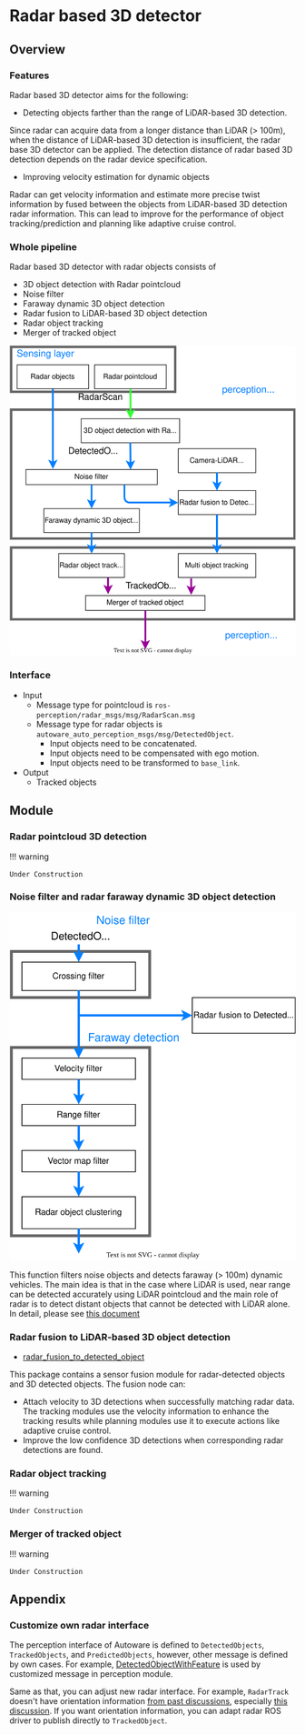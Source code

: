 # Radar based 3D detector

## Overview

### Features

Radar based 3D detector aims for the following:

- Detecting objects farther than the range of LiDAR-based 3D detection.

Since radar can acquire data from a longer distance than LiDAR (> 100m), when the distance of LiDAR-based 3D detection is insufficient, the radar base 3D detector can be applied.
The detection distance of radar based 3D detection depends on the radar device specification.

- Improving velocity estimation for dynamic objects

Radar can get velocity information and estimate more precise twist information by fused between the objects from LiDAR-based 3D detection radar information.
This can lead to improve for the performance of object tracking/prediction and planning like adaptive cruise control.

### Whole pipeline

Radar based 3D detector with radar objects consists of

- 3D object detection with Radar pointcloud
- Noise filter
- Faraway dynamic 3D object detection
- Radar fusion to LiDAR-based 3D object detection
- Radar object tracking
- Merger of tracked object

![Radar based 3D detector](image/radar-based-3d-detector.drawio.svg)

### Interface

- Input
  - Message type for pointcloud is `ros-perception/radar_msgs/msg/RadarScan.msg`
  - Message type for radar objects is `autoware_auto_perception_msgs/msg/DetectedObject`.
    - Input objects need to be concatenated.
    - Input objects need to be compensated with ego motion.
    - Input objects need to be transformed to `base_link`.
- Output
  - Tracked objects

## Module

### Radar pointcloud 3D detection

!!! warning

    Under Construction

### Noise filter and radar faraway dynamic 3D object detection

![faraway object detection](image/faraway-object-detection.drawio.svg)

This function filters noise objects and detects faraway (> 100m) dynamic vehicles.
The main idea is that in the case where LiDAR is used, near range can be detected accurately using LiDAR pointcloud and the main role of radar is to detect distant objects that cannot be detected with LiDAR alone.
In detail, please see [this document](faraway-object-detection.md)

### Radar fusion to LiDAR-based 3D object detection

- [radar_fusion_to_detected_object](https://github.com/autowarefoundation/autoware.universe/tree/main/perception/autoware_radar_fusion_to_detected_object)

This package contains a sensor fusion module for radar-detected objects and 3D detected objects. The fusion node can:

- Attach velocity to 3D detections when successfully matching radar data. The tracking modules use the velocity information to enhance the tracking results while planning modules use it to execute actions like adaptive cruise control.
- Improve the low confidence 3D detections when corresponding radar detections are found.

### Radar object tracking

!!! warning

    Under Construction

### Merger of tracked object

!!! warning

    Under Construction

## Appendix

### Customize own radar interface

The perception interface of Autoware is defined to `DetectedObjects`, `TrackedObjects`, and `PredictedObjects`, however, other message is defined by own cases. For example, [DetectedObjectWithFeature](https://github.com/tier4/tier4_autoware_msgs/tree/tier4/universe/tier4_perception_msgs/msg/object_recognition) is used by customized message in perception module.

Same as that, you can adjust new radar interface.
For example, `RadarTrack` doesn't have orientation information [from past discussions](https://github.com/ros-perception/radar_msgs/pull/3), especially [this discussion](https://github.com/ros-perception/radar_msgs/pull/3#issuecomment-661599741).
If you want orientation information, you can adapt radar ROS driver to publish directly to `TrackedObject`.
